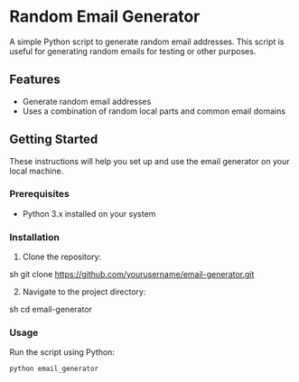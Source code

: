 # Random Email Generator

A simple Python script to generate random email addresses. This script is useful for generating random emails for testing or other purposes.

## Features

- Generate random email addresses
- Uses a combination of random local parts and common email domains

## Getting Started

These instructions will help you set up and use the email generator on your local machine.

### Prerequisites

- Python 3.x installed on your system

### Installation

1. Clone the repository:
    
sh
    git clone https://github.com/yourusername/email-generator.git
    
2. Navigate to the project directory:
    
sh
    cd email-generator
    

### Usage

Run the script using Python:
```sh
python email_generator
